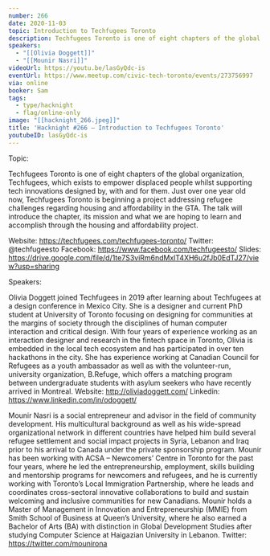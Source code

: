 ```yaml
---
number: 266
date: 2020-11-03
topic: Introduction to Techfugees Toronto
description: Techfugees Toronto is one of eight chapters of the global organization, Techfugees, which exists to empower displaced people whilst supporting tech innovations designed by, with and for them. Just over one year old now, Techfugees Toronto is beginning a project addressing refugee challenges regarding housing and affordability in the GTA. The talk will introduce the chapter, its mission and what we are hoping to learn and accomplish through the housing and affordability project.
speakers:
  - "[[Olivia Doggett]]"
  - "[[Mounir Nasri]]"
videoUrl: https://youtu.be/lasGyQdc-is
eventUrl: https://www.meetup.com/civic-tech-toronto/events/273756997
via: online
booker: Sam
tags:
  - type/hacknight
  - flag/online-only
image: "[[hacknight_266.jpeg]]"
title: 'Hacknight #266 – Introduction to Techfugees Toronto'
youtubeID: lasGyQdc-is
---
```


Topic:

Techfugees Toronto is one of eight chapters of the global organization, Techfugees, which exists to empower displaced people whilst supporting tech innovations designed by, with and for them. Just over one year old now, Techfugees Toronto is beginning a project addressing refugee challenges regarding housing and affordability in the GTA. The talk will introduce the chapter, its mission and what we are hoping to learn and accomplish through the housing and affordability project.

Website: https://techfugees.com/techfugees-toronto/
Twitter: @techfugeesto
Facebook: https://www.facebook.com/techfugeesto/
Slides: https://drive.google.com/file/d/1te7S3viRm6ndMxlT4XH6u2fJb0EdTJ27/view?usp=sharing

Speakers:

Olivia Doggett joined Techfugees in 2019 after learning about Techfugees at a design conference in Mexico City. She is a designer and current PhD student at University of Toronto focusing on designing for communities at the margins of society through the disciplines of human computer interaction and critical design. With four years of experience working as an interaction designer and research in the fintech space in Toronto, Olivia is embedded in the local tech ecosystem and has participated in over ten hackathons in the city. She has experience working at Canadian Council for Refugees as a youth ambassador as well as with the volunteer-run, university organization, B.Refuge, which offers a matching program between undergraduate students with asylum seekers who have recently arrived in Montreal.
Website: http://oliviadoggett.com/
Linkedin: https://www.linkedin.com/in/odoggett/

Mounir Nasri is a social entrepreneur and advisor in the field of community development. His multicultural background as well as his wide-spread organizational network in different countries have helped him build several refugee settlement and social impact projects in Syria, Lebanon and Iraq prior to his arrival to Canada under the private sponsorship program. Mounir has been working with ACSA – Newcomers’ Centre in Toronto for the past four years, where he led the entrepreneurship, employment, skills building and mentorship programs for newcomers and refugees, and he is currently working with Toronto’s Local Immigration Partnership, where he leads and coordinates cross-sectoral innovative collaborations to build and sustain welcoming and inclusive communities for new Canadians. Mounir holds a Master of Management in Innovation and Entrepreneurship (MMIE) from Smith School of Business at Queen’s University, where he also earned a Bachelor of Arts (BA) with distinction in Global Development Studies after studying Computer Science at Haigazian University in Lebanon.
Twitter: https://twitter.com/mounirona
